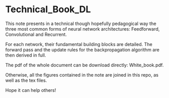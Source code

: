 # Technical_Book_DL

This note presents in a technical though hopefully pedagogical way the three most common forms of neural network architectures: Feedforward, Convolutional and Recurrent.

For each network, their fundamental building blocks are detailed. The forward pass and the update rules for the backpropagation algorithm are then derived in full.

The pdf of the whole document can be download directly: White_book.pdf.

Otherwise, all the figures contained in the note are joined in this repo, as well as the tex files. 

Hope it can help others!
